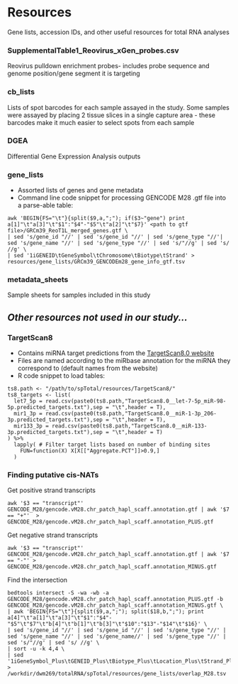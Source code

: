# **Resources**
Gene lists, accession IDs, and other useful resources for total RNA analyses

### SupplementalTable1_Reovirus_xGen_probes.csv
Reovirus pulldown enrichment probes- includes probe sequence and genome position/gene segment it is targeting

### cb_lists
Lists of spot barcodes for each sample assayed in the study. Some samples were assayed by placing 2 tissue slices in a single capture area - these barcodes make it much easier to select spots from each sample

### DGEA
Differential Gene Expression Analysis outputs

### gene_lists
- Assorted lists of genes and gene metadata
- Command line code snippet for processing GENCODE M28 .gtf file into a parse-able table:
```
awk 'BEGIN{FS="\t"}{split($9,a,";"); if($3~"gene") print a[1]"\t"a[3]"\t"$1":"$4"-"$5"\t"a[2]"\t"$7}' <path to gtf file>/GRCm39_ReoT1L_merged_genes.gtf \
| sed 's/gene_id "//' | sed 's/gene_id "//' | sed 's/gene_type "//'| sed 's/gene_name "//' | sed 's/gene_type "//' | sed 's/"//g' | sed 's/ //g' \
| sed '1iGENEID\tGeneSymbol\tChromosome\tBiotype\tStrand' > resources/gene_lists/GRCm39_GENCODEm28_gene_info_gtf.tsv
```

### metadata_sheets
Sample sheets for samples included in this study


## ***Other resources not used in our study...***
### TargetScan8
- Contains miRNA target predictions from the [TargetScan8.0 website](http://www.targetscan.org/mmu_80/)
- Files are named according to the miRbase annotation for the miRNA they correspond to (default names from the website)
- R code snippet to load tables:
```
ts8.path <- "/path/to/spTotal/resources/TargetScan8/"
ts8_targets <- list(
  let7_5p = read.csv(paste0(ts8.path,"TargetScan8.0__let-7-5p_miR-98-5p.predicted_targets.txt"),sep = "\t",header = T),
  mir1_3p = read.csv(paste0(ts8.path,"TargetScan8.0__miR-1-3p_206-3p.predicted_targets.txt"),sep = "\t",header = T),
  mir133_3p = read.csv(paste0(ts8.path,"TargetScan8.0__miR-133-3p.predicted_targets.txt"),sep = "\t",header = T)
) %>%
  lapply( # Filter target lists based on number of binding sites
    FUN=function(X) X[X[["Aggregate.PCT"]]>0.9,]
  )
```

### Finding putative cis-NATs
Get positive strand transcripts
```
awk '$3 == "transcript"' GENCODE_M28/gencode.vM28.chr_patch_hapl_scaff.annotation.gtf | awk '$7 == "+"'  > GENCODE_M28/gencode.vM28.chr_patch_hapl_scaff.annotation_PLUS.gtf
```
Get negative strand transcripts
```
awk '$3 == "transcript"' GENCODE_M28/gencode.vM28.chr_patch_hapl_scaff.annotation.gtf | awk '$7 == "-"' > GENCODE_M28/gencode.vM28.chr_patch_hapl_scaff.annotation_MINUS.gtf
```
Find the intersection
```
bedtools intersect -S -wa -wb -a GENCODE_M28/gencode.vM28.chr_patch_hapl_scaff.annotation_PLUS.gtf -b GENCODE_M28/gencode.vM28.chr_patch_hapl_scaff.annotation_MINUS.gtf \
| awk 'BEGIN{FS="\t"}{split($9,a,";"); split($18,b,";"); print a[4]"\t"a[1]"\t"a[3]"\t"$1":"$4"-"$5"\t"$7"\t"b[4]"\t"b[1]"\t"b[3]"\t"$10":"$13"-"$14"\t"$16}' \
| sed 's/gene_id "//' | sed 's/gene_id "//' | sed 's/gene_type "//' | sed 's/gene_name "//' | sed 's/gene_name//' | sed 's/gene_type "//' | sed 's/"//g' | sed 's/ //g' \
| sort -u -k 4,4 \
| sed '1iGeneSymbol_Plus\tGENEID_Plus\tBiotype_Plus\tLocation_Plus\tStrand_Plus\tGeneSymbol_Minus\tGENEID_Minus\tBiotype_Minus\tLocation_Minus\tStrand_Minus' > /workdir/dwm269/totalRNA/spTotal/resources/gene_lists/overlap_M28.tsv
```
